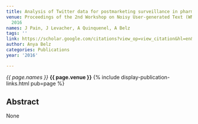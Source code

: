 ```yaml
---
title: Analysis of Twitter data for postmarketing surveillance in pharmacovigilance
venue: Proceedings of the 2nd Workshop on Noisy User-generated Text (WNUT), 94-101,
  2016
names: J Pain, J Levacher, A Quinquenel, A Belz
tags: ''
link: https://scholar.google.com/citations?view_op=view_citation&hl=en&user=trwwiW4AAAAJ&pagesize=100&sortby=pubdate&citation_for_view=trwwiW4AAAAJ:abG-DnoFyZgC
author: Anya Belz
categories: Publications
year: '2016'

---
```


*{{ page.names }}*
**{{ page.venue }}**
{% include display-publication-links.html pub=page %}
## Abstract

None
